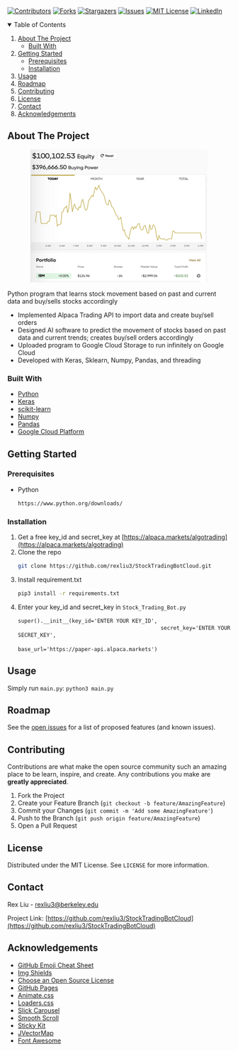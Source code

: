 [![Contributors][contributors-shield]][contributors-url]
[![Forks][forks-shield]][forks-url]
[![Stargazers][stars-shield]][stars-url]
[![Issues][issues-shield]][issues-url]
[![MIT License][license-shield]][license-url]
[![LinkedIn][linkedin-shield]][linkedin-url]

<!-- TABLE OF CONTENTS -->
<details open="open">
  <summary>Table of Contents</summary>
  <ol>
    <li>
      <a href="#about-the-project">About The Project</a>
      <ul>
        <li><a href="#built-with">Built With</a></li>
      </ul>
    </li>
    <li>
      <a href="#getting-started">Getting Started</a>
      <ul>
        <li><a href="#prerequisites">Prerequisites</a></li>
        <li><a href="#installation">Installation</a></li>
      </ul>
    </li>
    <li><a href="#usage">Usage</a></li>
    <li><a href="#roadmap">Roadmap</a></li>
    <li><a href="#contributing">Contributing</a></li>
    <li><a href="#license">License</a></li>
    <li><a href="#contact">Contact</a></li>
    <li><a href="#acknowledgements">Acknowledgements</a></li>
  </ol>
</details>



<!-- ABOUT THE PROJECT -->
## About The Project
<p align="center">
  <img width="400" height="300" src="images/screenshot.png">
</p>

Python program that learns stock movement based on past and current data and buy/sells stocks accordingly
* Implemented Alpaca Trading API to import data and create buy/sell orders
* Designed AI software to predict the movement of stocks based on past data and current trends; creates buy/sell orders accordingly
* Uploaded program to Google Cloud Storage to run infinitely on Google Cloud
* Developed with Keras, Sklearn, Numpy, Pandas, and threading

### Built With
* [Python](https://www.python.org/)
* [Keras](https://keras.io/)
* [scikit-learn](https://scikit-learn.org/)
* [Numpy](https://numpy.org/)
* [Pandas](https://pandas.pydata.org/)
* [Google Cloud Platform](https://cloud.google.com/)


## Getting Started
### Prerequisites
* Python
  ```sh
  https://www.python.org/downloads/
  ```

### Installation

1. Get a free key_id and secret_key at [https://alpaca.markets/algotrading](https://alpaca.markets/algotrading)
2. Clone the repo
   ```sh
   git clone https://github.com/rexliu3/StockTradingBotCloud.git
   ```
3. Install requirement.txt
   ```sh
   pip3 install -r requirements.txt
   ```
4. Enter your key_id and secret_key in `Stock_Trading_Bot.py`
   ```PY
   super().__init__(key_id='ENTER YOUR KEY_ID',
                                                secret_key='ENTER YOUR SECRET_KEY',
                                                base_url='https://paper-api.alpaca.markets')
   ```



<!-- USAGE EXAMPLES -->
## Usage

Simply run `main.py`: ``` python3 main.py ```



<!-- ROADMAP -->
## Roadmap

See the [open issues](https://github.com/rexliu3/StockTradingBotCloud/issues) for a list of proposed features (and known issues).



<!-- CONTRIBUTING -->
## Contributing

Contributions are what make the open source community such an amazing place to be learn, inspire, and create. Any contributions you make are **greatly appreciated**.

1. Fork the Project
2. Create your Feature Branch (`git checkout -b feature/AmazingFeature`)
3. Commit your Changes (`git commit -m 'Add some AmazingFeature'`)
4. Push to the Branch (`git push origin feature/AmazingFeature`)
5. Open a Pull Request



<!-- LICENSE -->
## License

Distributed under the MIT License. See `LICENSE` for more information.



<!-- CONTACT -->
## Contact

Rex Liu - rexliu3@berkeley.edu

Project Link: [https://github.com/rexliu3/StockTradingBotCloud](https://github.com/rexliu3/StockTradingBotCloud)



<!-- ACKNOWLEDGEMENTS -->
## Acknowledgements
* [GitHub Emoji Cheat Sheet](https://www.webpagefx.com/tools/emoji-cheat-sheet)
* [Img Shields](https://shields.io)
* [Choose an Open Source License](https://choosealicense.com)
* [GitHub Pages](https://pages.github.com)
* [Animate.css](https://daneden.github.io/animate.css)
* [Loaders.css](https://connoratherton.com/loaders)
* [Slick Carousel](https://kenwheeler.github.io/slick)
* [Smooth Scroll](https://github.com/cferdinandi/smooth-scroll)
* [Sticky Kit](http://leafo.net/sticky-kit)
* [JVectorMap](http://jvectormap.com)
* [Font Awesome](https://fontawesome.com)


[contributors-shield]: https://img.shields.io/github/contributors/rexliu3/StockTradingBotCloud?style=for-the-badge
[contributors-url]: https://github.com/rexliu3/StockTradingBotCloud/graphs/contributors
[forks-shield]: https://img.shields.io/github/forks/rexliu3/StockTradingBotCloud?style=for-the-badge
[forks-url]: https://github.com/rexliu3/StockTradingBotCloud/network/members
[stars-shield]: https://img.shields.io/github/stars/rexliu3/StockTradingBotCloud?style=for-the-badge
[stars-url]: https://github.com/rexliu3/StockTradingBotCloud/stargazers
[issues-shield]: https://img.shields.io/github/issues/rexliu3/StockTradingBotCloud?style=for-the-badge
[issues-url]: https://github.com/rexliu3/StockTradingBotCloud/issues
[license-shield]: https://img.shields.io/github/license/othneildrew/Best-README-Template.svg?style=for-the-badge
[license-url]: https://github.com/rexliu3/StockTradingBotCloud/blob/master/LICENSE.txt
[linkedin-shield]: https://img.shields.io/badge/-LinkedIn-black.svg?style=for-the-badge&logo=linkedin&colorB=555
[linkedin-url]: https://linkedin.com/in/rexliu3
